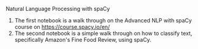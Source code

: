 Natural Language Processing with spaCy
1. The first notebook is a walk through on the Advanced NLP with spaCy course on https://course.spacy.io/en/
2. The second notebook is a simple walk through on how to classify text, specifically Amazon's Fine Food Review, using spaCy.
